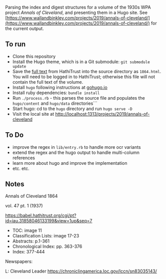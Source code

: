 Parsing the index and digest structures for a volume of the 1930s WPA project *Annals of Cleveland*, and presenting them in a Hugo site. See [https://www.wallandbinkley.com/projects/2019/annals-of-cleveland/](https://www.wallandbinkley.com/projects/2019/annals-of-cleveland/) for the current output.

## To run

- Clone this repository
- Install the Hugo theme, which is in a Git submodule: ```git submodule update```
- Save the [full text](https://babel.hathitrust.org/cgi/ssd?id=iau.31858046133199#seq7) from HathiTrust into the source directory as ```1864.html```. You will need to be logged in to HathiTrust; otherwise this file will not contain the full text of the volume.
- Install ```hugo``` following instructions at [gohugo.io](https://gohugo.io)
- Install ruby dependencies: ```bundle install```
- Run ```./process.rb``` - this parses the source file and populates the ```hugo/content``` and ```hugo/data``` directories```
- Start hugo: cd to the ```hugo``` directory and run ```hugo serve -D```
- Visit the local site at [http://localhost:1313/projects/2019/annals-of-cleveland](http://localhost:1313/projects/2019/annals-of-cleveland)

## To Do

- improve the regex in ```lib/entry.rb``` to handle more ocr variants
- extend the regex and the hugo output to handle multi-column references
- learn more about hugo and improve the implementation
- etc. etc.

## Notes

Annals of Cleveland 1864

vol. 47 pt. 1 (1937)

https://babel.hathitrust.org/cgi/pt?id=iau.31858046133199&view=1up&seq=7

- TOC: image 11
- Classification Lists: image 17-23
- Abstracts: p.1-361
- Chronological Index: pp. 363-376
- Index: 377-444

Newspapers:

L: Cleveland Leader https://chroniclingamerica.loc.gov/lccn/sn83035143/

